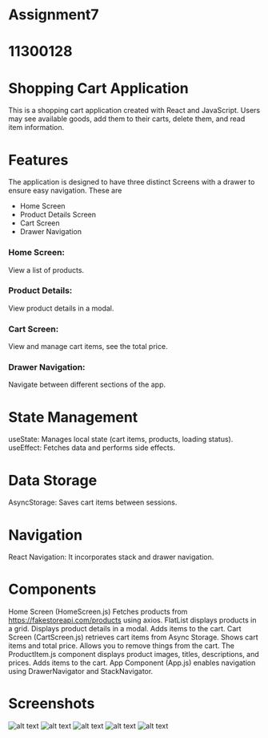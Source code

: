 # Assignment7 
# 11300128
# Shopping Cart Application
 This is a shopping cart application created with React and JavaScript. Users may see available goods, add them to their carts, delete them, and read item information.

  # Features
 The application is designed to have three distinct Screens with a drawer to ensure easy navigation. These are 
 - Home Screen
 - Product Details Screen
 - Cart Screen
 - Drawer Navigation
 ### Home Screen: 
 View a list of products.
 ### Product Details: 
 View product details in a modal.
 ### Cart Screen: 
 View and manage cart items, see the total price.
 ### Drawer Navigation:
 Navigate between different sections of the app.
# State Management
useState: Manages local state (cart items, products, loading status).
useEffect: Fetches data and performs side effects.
  
# Data Storage
AsyncStorage: Saves cart items between sessions.


 # Navigation
React Navigation: It incorporates stack and drawer navigation.

# Components
Home Screen (HomeScreen.js)
Fetches products from https://fakestoreapi.com/products using axios.
FlatList displays products in a grid.
Displays product details in a modal.
Adds items to the cart.
Cart Screen (CartScreen.js) retrieves cart items from Async Storage.
Shows cart items and total price.
Allows you to remove things from the cart.
The ProductItem.js component displays product images, titles, descriptions, and prices.
Adds items to the cart.
App Component (App.js) enables navigation using DrawerNavigator and StackNavigator.



# Screenshots
![alt text](Project7/assets/Screenshot/ss1.jpg) 
![alt text](Project7/assets/Screenshot/ss2.jpg) 
![alt text](Project7/assets/Screenshot/ss3.jpg) 
![alt text](Project7/assets/Screenshot/ss4.jpg) 
![alt text](Project7/assets/Screenshot/ss5.jpg)
